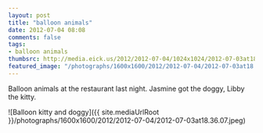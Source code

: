 ```yaml
---
layout: post
title: "balloon animals"
date: 2012-07-04 08:08
comments: false
tags: 
- balloon animals
thumbsrc: http://media.eick.us/2012/2012-07-04/1024x1024/2012-07-03at18.36.07.jpeg
featured_image: "/photographs/1600x1600/2012/2012-07-04/2012-07-03at18.36.07.jpeg"
---
```

Balloon animals at the restaurant last night.  Jasmine got the doggy, Libby the kitty.

![Balloon kitty and doggy]({{ site.mediaUrlRoot }}/photographs/1600x1600/2012/2012-07-04/2012-07-03at18.36.07.jpeg)

